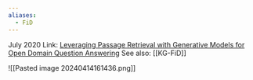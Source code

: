 ```yaml
---
aliases:
  - FiD
---
```

July 2020
Link: [Leveraging Passage Retrieval with Generative Models for Open Domain Question Answering](https://arxiv.org/abs/2007.01282)
See also: [[KG-FiD]]

![[Pasted image 20240414161436.png]]
